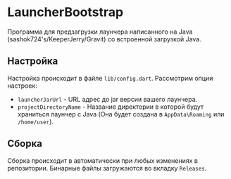 # LauncherBootstrap 

Программа для предзагрузки лаунчера написанного на Java (sashok724's/KeeperJerry/Gravit) со встроенной загрузкой Java.

## Настройка

Настройка происходит в файле `lib/config.dart`. Рассмотрим опции настроек:
- `launcherJarUrl` - URL адрес до jar версии вашего лаунчера.
- `projectDirectoryName` - Название директории в которой будут храниться лаунчер с Java (Она будет создана в `AppData\Roaming` или `/home/user`).

## Сборка

Сборка происходит в автоматически при любых изменениях в репозитории. Бинарные файлы загружаются во вкладку `Releases`.
